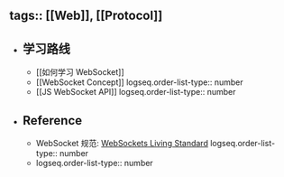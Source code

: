 tags:: [[Web]], [[Protocol]] 
---

- ## 学习路线
	- [[如何学习 WebSocket]]
	- [[WebSocket Concept]]
	  logseq.order-list-type:: number
	- [[JS WebSocket API]]
	  logseq.order-list-type:: number
- ## Reference
	- WebSocket 规范: [WebSockets Living Standard](https://websockets.spec.whatwg.org/)
	  logseq.order-list-type:: number
	- logseq.order-list-type:: number